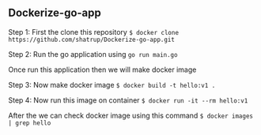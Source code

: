 ## Dockerize-go-app </br>

Step 1: First the clone this repository ``$ docker clone https://github.com/shatrup/Dockerize-go-app.git `` </br>

Step 2: Run the go application using `` go run main.go ``  </br>

Once run this application then we will make docker image </br>

Step 3: Now make docker image `` $ docker build -t hello:v1 . ``</br>

Step 4: Now run this image on container `` $ docker run -it --rm hello:v1 `` </br>

After the we can check docker image using this command `` $ docker images | grep hello `` 
